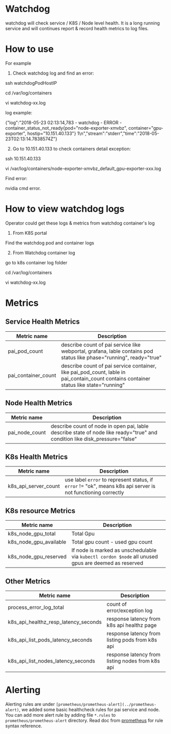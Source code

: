 # Watchdog
watchdog will check service / K8S / Node level health. It is a long running service and will continues report & record health metrics to log files.
# How to use
For example
1. Check watchdog log and find an error:

ssh watchdogPodHostIP

cd /var/log/containers

vi watchdog-xx.log

log example:

{"log":"2018-05-23 02:13:14,783 - watchdog - ERROR - container_status_not_ready{pod=\"node-exporter-xmvbz\", container=\"gpu-exporter\",                hostip=\"10.151.40.133\"} 1\n","stream":"stderr","time":"2018-05-23T02:13:14.7838574Z"}

2. Go to 10.151.40.133 to check containers detail exception:

ssh 10.151.40.133

vi /var/log/containers/node-exporter-xmvbz_default_gpu-exporter-xxx.log

Find error:

nvidia cmd error.

# How to view watchdog logs
Operator could get these logs & metrics from watchdog container's log

1. From K8S portal

Find the watchdog pod and container logs

2. From Watchdog container log

go to k8s container log folder

cd /var/log/containers

vi watchdog-xx.log

# Metrics
## Service Health Metrics

| Metric name| Description |
| ---------- |  ----------- |
| pai_pod_count | describe count of pai service like webportal, grafana, lable contains pod status like phase="running", ready="true" |
| pai_container_count | describe count of pai service container, like pai_pod_count, lable in pai_contain_count contains container status like state="running" |

## Node Health Metrics
| Metric name| Description |
| ---------- |  ----------- |
| pai_node_count | describe count of node in open pai, lable describe state of node like ready="true" and condition like disk_pressure="false" |

## K8s Health Metrics
| Metric name| Description |
| ---------- |  ----------- |
| k8s_api_server_count | use label `error` to represent status, if `error` != "ok", means k8s api server is not functioning correctly |

## K8s resource Metrics
| Metric name| Description |
| ---------- |  ----------- |
| k8s_node_gpu_total | Total Gpu |
| k8s_node_gpu_available | Total gpu count - used gpu count |
| k8s_node_gpu_reserved | If node is marked as unschedulable via `kubectl cordon $node` all unused gpus are deemed as reserved |


## Other Metrics
| Metric name| Description |
| ---------- |  ----------- |
| process_error_log_total | count of error/exception log |
| k8s_api_healthz_resp_latency_seconds | response latency from k8s api healthz page |
| k8s_api_list_pods_latency_seconds | response latency from listing pods from k8s api |
| k8s_api_list_nodes_latency_seconds | response latency from listing nodes from k8s api |

# Alerting
Alerting rules are under `[prometheus/prometheus-alert](../prometheus-alert)`, we added some basic
healthcheck rules for pai service and node. You can add more alert rule by adding file `*.rules` to
`prometheus/prometheus-alert` directory. Read doc from
[prometheus](https://prometheus.io/docs/prometheus/latest/configuration/alerting_rules/) for rule
syntax reference.

